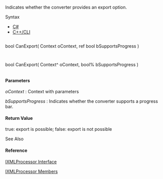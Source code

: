 Indicates whether the converter provides an export option.

Syntax

* [C#](#i-syntax-CS)
* [C++/CLI](#i-syntax-CPP2005)

```
```
bool CanExport( 
   Context oContext,
   ref bool bSupportsProgress
)
```
```

```
```
bool CanExport( 
   Context^ oContext,
   bool% bSupportsProgress
)
```
```

#### Parameters

*oContext*
:   Context with parameters

*bSupportsProgress*
:   Indicates whether the converter supports a progress bar.

#### Return Value

true: export is possible; false: export is not possible



See Also

#### Reference

[IXMLProcessor Interface](Eplan.EplApi.AFu~Eplan.EplApi.ApplicationFramework.IXMLProcessor.html)
  
[IXMLProcessor Members](Eplan.EplApi.AFu~Eplan.EplApi.ApplicationFramework.IXMLProcessor_members.html)